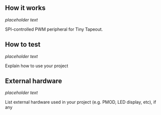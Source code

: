 <!---

This file is used to generate your project datasheet. Please fill in the information below and delete any unused
sections.

You can also include images in this folder and reference them in the markdown. Each image must be less than
512 kb in size, and the combined size of all images must be less than 1 MB.
-->

## How it works

_placeholder text_

SPI-controlled PWM peripheral for Tiny Tapeout.

## How to test

_placeholder text_

Explain how to use your project

## External hardware

_placeholder text_

List external hardware used in your project (e.g. PMOD, LED display, etc), if any

